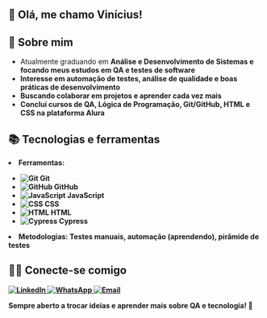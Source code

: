 <h2> 👋 Olá, me chamo Vinícius!</h2>

<h2>🫡  Sobre mim</h2>
<ul>
    <li>Atualmente graduando em <strong> Análise e Desenvolvimento de Sistemas e focando meus estudos em <strong>QA e testes de software</strong></li>
    <li>Interesse em <strong>automação de testes, análise de qualidade e boas práticas de desenvolvimento</strong></li>
    <li>Buscando colaborar em projetos e aprender cada vez mais</li>
    <li>Concluí cursos de <strong>QA, Lógica de Programação, Git/GitHub, HTML e CSS</strong> na plataforma Alura</li>
</ul>

<h2>📚 Tecnologias e ferramentas</h2>
<li><strong>Ferramentas:</strong></li>
<ul>
    <li><img src="https://img.shields.io/badge/Git-F05032?style=for-the-badge&logo=git&logoColor=white" alt="Git"> Git</li>
    <li><img src="https://img.shields.io/badge/GitHub-181717?style=for-the-badge&logo=github&logoColor=white" alt="GitHub"> GitHub</li>
    <li><img src="https://img.shields.io/badge/JavaScript-F7DF1E?style=for-the-badge&logo=javascript&logoColor=black" alt="JavaScript"> JavaScript</li>
    <li><img src="https://img.shields.io/badge/CSS-2965F1?style=for-the-badge&logo=css3&logoColor=white" alt="CSS"> CSS</li>
    <li><img src="https://img.shields.io/badge/HTML-E34F26?style=for-the-badge&logo=html5&logoColor=white" alt="HTML"> HTML</li>
    <li><img src="https://img.shields.io/badge/Cypress-17202C?style=for-the-badge&logo=cypress&logoColor=white" alt="Cypress"> Cypress</li>
</ul>

<li><strong>Metodologias:</strong> Testes manuais, automação (aprendendo), pirâmide de testes</li>

<h2>👨‍💻 Conecte-se comigo</h2>
<a class="badge" href="https://www.linkedin.com/in/vin%C3%ADciusguimar%C3%A3es-88ab08267/" target="_blank">
    <img src="https://img.shields.io/badge/LinkedIn-000?style=for-the-badge&logo=linkedin&logoColor=0A66C2" alt="LinkedIn">
</a>
<a class="badge" href="https://wa.me/5561981098757" target="_blank">
    <img src="https://img.shields.io/badge/WhatsApp-25D366?style=for-the-badge&logo=whatsapp&logoColor=white" alt="WhatsApp">
</a>
<a class="badge" href="mailto:vinigleandro@gmail.com" target="_blank">
    <img src="https://img.shields.io/badge/Email-EA4335?style=for-the-badge&logo=gmail&logoColor=white" alt="Email">
</a>

<p>Sempre aberto a trocar ideias e aprender mais sobre QA e tecnologia! 🚀</p>

